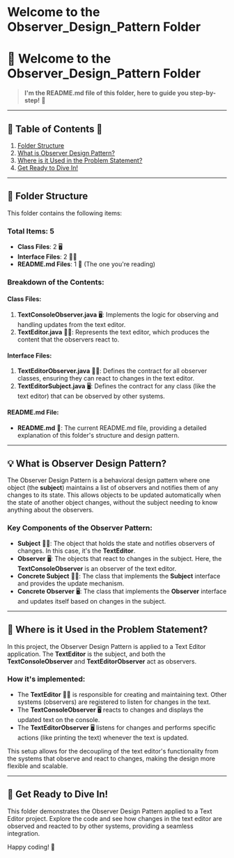 # Welcome to the Observer_Design_Pattern Folder
# 📝 Welcome to the Observer_Design_Pattern Folder
> **I'm the README.md file of this folder, here to guide you step-by-step!** 🚀

---

## 📂 Table of Contents 📂
1. [Folder Structure](#-folder-structure)
2. [What is Observer Design Pattern?](#-what-is-observer-design-pattern)
3. [Where is it Used in the Problem Statement?](#-where-is-it-used-in-the-problem-statement)
4. [Get Ready to Dive In!](#-get-ready-to-dive-in)

---

## 📂 Folder Structure
This folder contains the following items:

### Total Items: 5
- **Class Files**: 2 🖥️
- **Interface Files**: 2 🧑‍💻
- **README.md Files**: 1 📖 (The one you're reading)

### Breakdown of the Contents:

#### Class Files:
1. **TextConsoleObserver.java** 🖥️: Implements the logic for observing and handling updates from the text editor.
2. **TextEditor.java** 🧑‍💻: Represents the text editor, which produces the content that the observers react to.

#### Interface Files:
1. **TextEditorObserver.java** 🧑‍💻: Defines the contract for all observer classes, ensuring they can react to changes in the text editor.
2. **TextEditorSubject.java** 🖥️: Defines the contract for any class (like the text editor) that can be observed by other systems.

#### README.md File:
- **README.md** 📖: The current README.md file, providing a detailed explanation of this folder's structure and design pattern.

---

## 💡 What is Observer Design Pattern?
The Observer Design Pattern is a behavioral design pattern where one object (the **subject**) maintains a list of observers and notifies them of any changes to its state. This allows objects to be updated automatically when the state of another object changes, without the subject needing to know anything about the observers.

### Key Components of the Observer Pattern:
- **Subject** 🧑‍💻: The object that holds the state and notifies observers of changes. In this case, it's the **TextEditor**.
- **Observer** 🖥️: The objects that react to changes in the subject. Here, the **TextConsoleObserver** is an observer of the text editor.
- **Concrete Subject** 🧑‍💻: The class that implements the **Subject** interface and provides the update mechanism.
- **Concrete Observer** 🖥️: The class that implements the **Observer** interface and updates itself based on changes in the subject.

---

## 📝 Where is it Used in the Problem Statement?
In this project, the Observer Design Pattern is applied to a Text Editor application. The **TextEditor** is the subject, and both the **TextConsoleObserver** and **TextEditorObserver** act as observers.

### How it's implemented:
- The **TextEditor** 🧑‍💻 is responsible for creating and maintaining text. Other systems (observers) are registered to listen for changes in the text.
- The **TextConsoleObserver** 🖥️ reacts to changes and displays the updated text on the console.
- The **TextEditorObserver** 🖥️ listens for changes and performs specific actions (like printing the text) whenever the text is updated.

This setup allows for the decoupling of the text editor's functionality from the systems that observe and react to changes, making the design more flexible and scalable.

---

## 🚀 **Get Ready to Dive In!**
This folder demonstrates the Observer Design Pattern applied to a Text Editor project. Explore the code and see how changes in the text editor are observed and reacted to by other systems, providing a seamless integration.

Happy coding! 🎉
